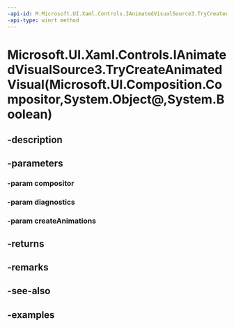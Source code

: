 ```yaml
---
-api-id: M:Microsoft.UI.Xaml.Controls.IAnimatedVisualSource3.TryCreateAnimatedVisual(Microsoft.UI.Composition.Compositor,System.Object@,System.Boolean)
-api-type: winrt method
---
```


# Microsoft.UI.Xaml.Controls.IAnimatedVisualSource3.TryCreateAnimatedVisual(Microsoft.UI.Composition.Compositor,System.Object@,System.Boolean)

<!--
public Microsoft.UI.Xaml.Controls.IAnimatedVisual2 TryCreateAnimatedVisual (Microsoft.UI.Composition.Compositor compositor, out object diagnostics, bool createAnimations);
-->


## -description

## -parameters

### -param compositor

### -param diagnostics

### -param createAnimations

## -returns

## -remarks

## -see-also

## -examples


